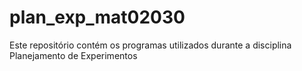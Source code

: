 # plan_exp_mat02030
Este repositório contém os programas utilizados durante a disciplina Planejamento de Experimentos
